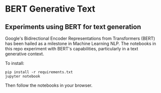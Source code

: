 # BERT Generative Text
## Experiments using BERT for text generation

Google's Bidirectional Encoder Representations from Transformers (BERT) has been hailed as a milestone in Machine Learning NLP. The notebooks in this repo experiment with BERT's capabilities, particularly in a text generative context.

To install:

```
pip install -r requirements.txt
jupyter notebook
```

Then follow the notebooks in your browser.
